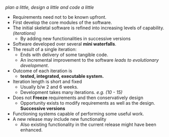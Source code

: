 *plan a little, design a little and code a little*
- Requirements need not to be known upfront.
- First develop the core modules of the software.
- The initial skeletal software is refined into increasing levels of capability. *(iterations)*
	- By adding new functionalities in successive versions
- Software developed over several **mini waterfalls**.
- The result of a single iteration:
	- Ends with delivery of some tangible code.
	- An incremental improvement to the software *leads to evolutionary development*.
- Outcome of each iteration is
	- **tested, integrated, executable system.**
- Iteration length is short and fixed
	- Usually b/w 2 and 6 weeks.
	- Development takes many iterations. *e.g. (10 - 15)*
- Does not **Freeze** requirements and then conservatively design
	- Opportunity exists to modify requirements as well as the design. 
 **Successive versions**
- Functioning systems capable of performing some useful work.
- A new release may include new functionality
	- Also existing functionality in the current release might have been enhanced.